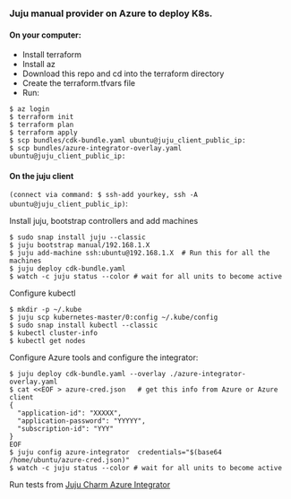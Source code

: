 ### Juju manual provider on Azure to deploy K8s.

#### On your computer:
- Install terraform
- Install az
- Download this repo and cd into the terraform directory
- Create the terraform.tfvars file
- Run: 
```
$ az login
$ terraform init
$ terraform plan
$ terraform apply
$ scp bundles/cdk-bundle.yaml ubuntu@juju_client_public_ip:
$ scp bundles/azure-integrator-overlay.yaml ubuntu@juju_client_public_ip:
```


#### On the juju client 
```(connect via command: $ ssh-add yourkey, ssh -A ubuntu@juju_client_public_ip)```:

Install juju, bootstrap controllers and add machines
```
$ sudo snap install juju --classic
$ juju bootstrap manual/192.168.1.X
$ juju add-machine ssh:ubuntu@192.168.1.X  # Run this for all the machines
$ juju deploy cdk-bundle.yaml
$ watch -c juju status --color # wait for all units to become active
```

Configure kubectl
``` 
$ mkdir -p ~/.kube
$ juju scp kubernetes-master/0:config ~/.kube/config
$ sudo snap install kubectl --classic
$ kubectl cluster-info
$ kubectl get nodes
```


Configure Azure tools and configure the integrator:
```
$ juju deploy cdk-bundle.yaml --overlay ./azure-integrator-overlay.yaml
$ cat <<EOF > azure-cred.json   # get this info from Azure or Azure client
{
  "application-id": "XXXXX",
  "application-password": "YYYYY",
  "subscription-id": "YYY"
}
EOF
$ juju config azure-integrator  credentials="$(base64 /home/ubuntu/azure-cred.json)"
$ watch -c juju status --color # wait for all units to become active
```

Run tests from [Juju Charm Azure Integrator](https://jujucharms.com/u/containers/azure-integrator/)


